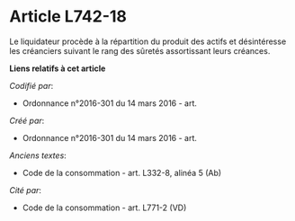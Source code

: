 # Article L742-18

Le liquidateur procède à la répartition du produit des actifs et désintéresse les créanciers suivant le rang des sûretés
assortissant leurs créances.

**Liens relatifs à cet article**

_Codifié par_:

  - Ordonnance n°2016-301 du 14 mars 2016 - art.

_Créé par_:

  - Ordonnance n°2016-301 du 14 mars 2016 - art.

_Anciens textes_:

  - Code de la consommation - art. L332-8, alinéa 5 (Ab)

_Cité par_:

  - Code de la consommation - art. L771-2 (VD)
